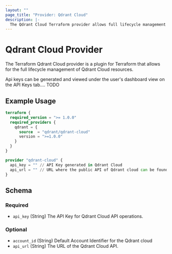 ```yaml
---
layout: ""
page_title: "Provider: Qdrant Cloud"
description: |-
  The Qdrant Cloud Terraform provider allows full lifecycle management of Qdrant Cloud resources.
---
```


# Qdrant Cloud Provider

The Terraform Qdrant Cloud provider is a plugin for Terraform that allows for the full lifecycle management of Qdrant Cloud resources.

Api keys can be generated and viewed under the user's dashboard view on the API Keys tab.... TODO

## Example Usage

```terraform
terraform {
  required_version = ">= 1.0.0"
  required_providers {
    qdrant = {
      source  = "qdrant/qdrant-cloud"
      version = ">=1.0.0"
    }
  }
}

provider "qdrant-cloud" {
  api_key = "" // API Key generated in Qdrant Cloud
  api_url = "" // URL where the public API of Qdrant cloud can be found.
}
```

<!-- schema generated by tfplugindocs -->
## Schema

### Required

- `api_key` (String) The API Key for Qdrant Cloud API operations.

### Optional

- `account_id` (String) Default Account Identifier for the Qdrant cloud
- `api_url` (String) The URL of the Qdrant Cloud API.